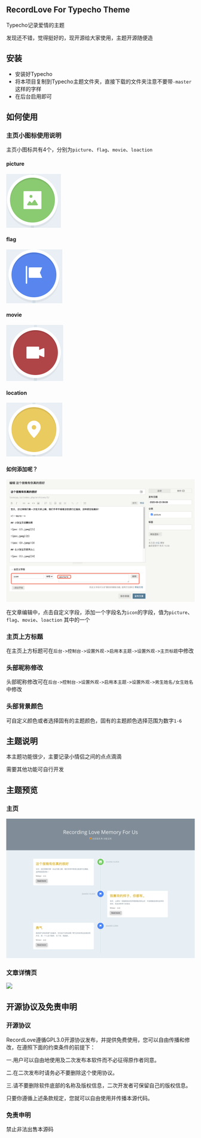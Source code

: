 ## RecordLove For Typecho Theme

Typecho记录爱情的主题

发现还不错，觉得挺好的，现开源给大家使用，主题开源随便造

## 安装

-   安装好Typecho
-   将本项目复制到Typecho主题文件夹，直接下载的文件夹注意不要带`-master`这样的字样
-   在后台启用即可



## 如何使用

### 主页小图标使用说明

主页小图标共有4个，分别为`picture`、`flag`、`movie`、`loaction`

#### picture

![](./icon1.png)

#### flag

![](./icon2.png)

#### movie

![](./icon3.png)

#### location

![](./icon4.png)

#### 如何添加呢？

![](./icon.png)

在文章编辑中，点击自定义字段，添加一个字段名为`icon`的字段，值为`picture`、`flag`、`movie`、`loaction` 其中的一个

### 主页上方标题

在主页上方标题可在`后台->控制台->设置外观->启用本主题->设置外观->主页标题`中修改

### 头部昵称修改

头部昵称修改可在`后台->控制台->设置外观->启用本主题->设置外观->男生姓名/女生姓名`中修改

### 头部背景颜色

可自定义颜色或者选择固有的主题颜色，固有的主题颜色选择范围为数字`1-6`



## 主题说明

本主题功能很少，主要记录小情侣之间的点点滴滴

需要其他功能可自行开发



## 主题预览

### 主页

![](./demo.png)

### 文章详情页

![](./demo1.png)



## 开源协议及免责申明

### 开源协议

RecordLove遵循GPL3.0开源协议发布，并提供免费使用，您可以自由传播和修改，在遵照下面的约束条件的前提下：

一.用户可以自由地使用及二次发布本软件而不必征得原作者同意。

二.在二次发布时请务必不要删除这个使用协议。

三.请不要删除软件底部的名称及版权信息，二次开发者可保留自己的版权信息。

只要你遵循上述条款规定，您就可以自由使用并传播本源代码。

### 免责申明

禁止非法出售本源码
